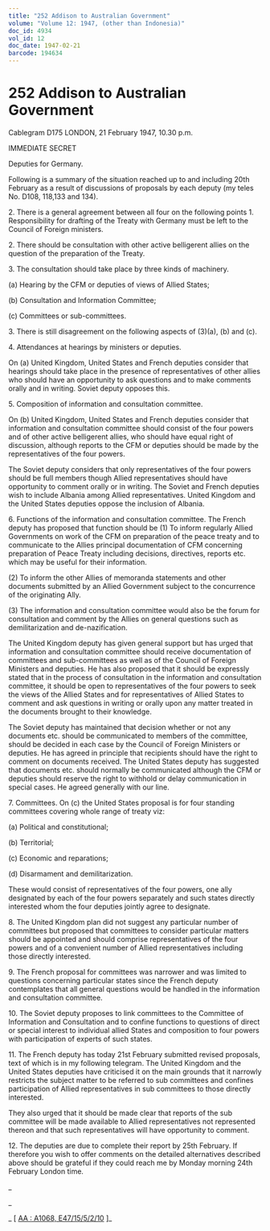 ```yaml
---
title: "252 Addison to Australian Government"
volume: "Volume 12: 1947, (other than Indonesia)"
doc_id: 4934
vol_id: 12
doc_date: 1947-02-21
barcode: 194634
---
```


# 252 Addison to Australian Government

Cablegram D175 LONDON, 21 February 1947, 10.30 p.m.

IMMEDIATE SECRET

Deputies for Germany.

Following is a summary of the situation reached up to and including 20th February as a result of discussions of proposals by each deputy (my teles No. D108, 118,133 and 134).

2\. There is a general agreement between all four on the following points 1. Responsibility for drafting of the Treaty with Germany must be left to the Council of Foreign ministers.

2\. There should be consultation with other active belligerent allies on the question of the preparation of the Treaty.

3\. The consultation should take place by three kinds of machinery.

(a) Hearing by the CFM or deputies of views of Allied States;

(b) Consultation and Information Committee;

(c) Committees or sub-committees.

3\. There is still disagreement on the following aspects of (3)(a), (b) and (c).

4\. Attendances at hearings by ministers or deputies.

On (a) United Kingdom, United States and French deputies consider that hearings should take place in the presence of representatives of other allies who should have an opportunity to ask questions and to make comments orally and in writing. Soviet deputy opposes this.

5\. Composition of information and consultation committee.

On (b) United Kingdom, United States and French deputies consider that information and consultation committee should consist of the four powers and of other active belligerent allies, who should have equal right of discussion, although reports to the CFM or deputies should be made by the representatives of the four powers.

The Soviet deputy considers that only representatives of the four powers should be full members though Allied representatives should have opportunity to comment orally or in writing. The Soviet and French deputies wish to include Albania among Allied representatives. United Kingdom and the United States deputies oppose the inclusion of Albania.

6\. Functions of the information and consultation committee. The French deputy has proposed that function should be (1) To inform regularly Allied Governments on work of the CFM on preparation of the peace treaty and to communicate to the Allies principal documentation of CFM concerning preparation of Peace Treaty including decisions, directives, reports etc. which may be useful for their information.

(2) To inform the other Allies of memoranda statements and other documents submitted by an Allied Government subject to the concurrence of the originating Ally.

(3) The information and consultation committee would also be the forum for consultation and comment by the Allies on general questions such as demilitarization and de-nazification.

The United Kingdom deputy has given general support but has urged that information and consultation committee should receive documentation of committees and sub-committees as well as of the Council of Foreign Ministers and deputies. He has also proposed that it should be expressly stated that in the process of consultation in the information and consultation committee, it should be open to representatives of the four powers to seek the views of the Allied States and for representatives of Allied States to comment and ask questions in writing or orally upon any matter treated in the documents brought to their knowledge.

The Soviet deputy has maintained that decision whether or not any documents etc. should be communicated to members of the committee, should be decided in each case by the Council of Foreign Ministers or deputies. He has agreed in principle that recipients should have the right to comment on documents received. The United States deputy has suggested that documents etc. should normally be communicated although the CFM or deputies should reserve the right to withhold or delay communication in special cases. He agreed generally with our line.

7\. Committees. On (c) the United States proposal is for four standing committees covering whole range of treaty viz:

(a) Political and constitutional;

(b) Territorial;

(c) Economic and reparations;

(d) Disarmament and demilitarization.

These would consist of representatives of the four powers, one ally designated by each of the four powers separately and such states directly interested whom the four deputies jointly agree to designate.

8\. The United Kingdom plan did not suggest any particular number of committees but proposed that committees to consider particular matters should be appointed and should comprise representatives of the four powers and of a convenient number of Allied representatives including those directly interested.

9\. The French proposal for committees was narrower and was limited to questions concerning particular states since the French deputy contemplates that all general questions would be handled in the information and consultation committee.

10\. The Soviet deputy proposes to link committees to the Committee of Information and Consultation and to confine functions to questions of direct or special interest to individual allied States and composition to four powers with participation of experts of such states.

11\. The French deputy has today 21st February submitted revised proposals, text of which is in my following telegram. The United Kingdom and the United States deputies have criticised it on the main grounds that it narrowly restricts the subject matter to be referred to sub committees and confines participation of Allied representatives in sub committees to those directly interested.

They also urged that it should be made clear that reports of the sub committee will be made available to Allied representatives not represented thereon and that such representatives will have opportunity to comment.

12\. The deputies are due to complete their report by 25th February. If therefore you wish to offer comments on the detailed alternatives described above should be grateful if they could reach me by Monday morning 24th February London time.

_

_

_ [ [AA : A1068, E47/15/5/2/10](http://www.naa.gov.au/cgi-bin/Search?O=I&Number=194634) ]_
